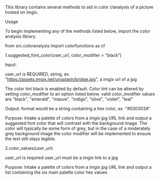This library contains several methods to aid in color //analysis of a picture hosted on imgix.


Usage

To begin implementing any of the methods listed below, import the color analysis library.  

from src.coloranalysis import colorfunctions as cf

1.suggested_font_color(user_url, color_modifier = "black")

Input:

  user_url is REQUIRED, string, ex. "https://assets.imgix.net/unsplash/bridge.jpg", a imgix url of a jpg
  
  The color tint black is enabled by default. Color tint can be altered by setting color_modifier to an option listed below.
    valid color_modifier values are "black", "emerald", "mauve", "indigo", "olive", "violet", "teal"
  

Output: format would be a string containing a hex color, ex. "#030303A"


Purpose: Intake a palette of colors from a imgix jpg URL link and output a suggested font color that will contrast with the background image.  The color will typically be some form of grey, but in the case of a moderately grey background image the color modifier will be implemented to ensure the text still stays legible.


2.color_values(user_url)

user_url is required
user_url must be a imgix link to a jpg

Purpose: Intake a palette of colors from a imgix jpg URL link and output a list containing the six main palette color hex values




